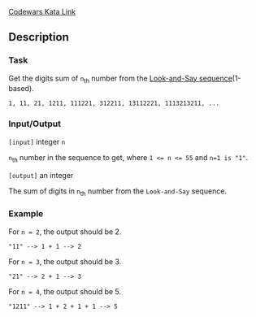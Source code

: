 [Codewars Kata Link](https://www.codewars.com/kata/5922828c80a27c049c000078)

## Description

### Task

Get the digits sum of `n`<sub>th</sub> number from the [Look-and-Say sequence](https://en.wikipedia.org/wiki/Look-and-say_sequence)(1-based).

`1, 11, 21, 1211, 111221, 312211, 13112221, 1113213211, ...`

### Input/Output

`[input]` integer `n`

`n`<sub>th</sub> number in the sequence to get, where `1 <= n <= 55` and `n=1 is "1"`.

`[output]` an integer

The sum of digits in `n`<sub>th</sub> number from the `Look-and-Say` sequence.

### Example

For `n = 2`, the output should be 2.

`"11" --> 1 + 1 --> 2`

For `n = 3`, the output should be 3.

`"21" --> 2 + 1 --> 3`

For `n = 4`, the output should be 5.

`"1211" --> 1 + 2 + 1 + 1 --> 5`
